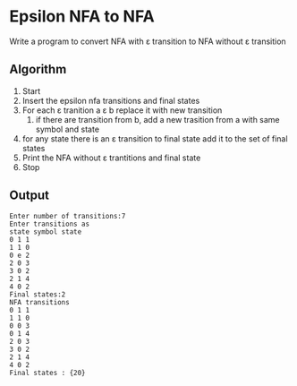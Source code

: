 # Epsilon NFA to NFA
Write a program to convert NFA with ε transition to NFA without ε transition

## Algorithm
1. Start
2. Insert the epsilon nfa transitions and final states
3. For each ε tranition a ε b replace it with new transition
    1. if there are transition from b, add a new trasition from a with same symbol and state
4.  for any state there is an ε transition to final state add it to the set of final states
5.  Print the NFA without ε trantitions and final state
6.  Stop
## Output
```
Enter number of transitions:7
Enter transitions as 
state symbol state
0 1 1
1 1 0
0 e 2
2 0 3
3 0 2
2 1 4
4 0 2
Final states:2
NFA transitions
0 1 1
1 1 0
0 0 3
0 1 4
2 0 3
3 0 2
2 1 4
4 0 2
Final states : {20}
```

